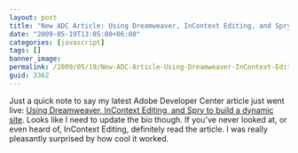 ```yaml
---
layout: post
title: "New ADC Article: Using Dreamweaver, InContext Editing, and Spry to build a dynamic site"
date: "2009-05-19T13:05:00+06:00"
categories: [javascript]
tags: []
banner_image: 
permalink: /2009/05/19/New-ADC-Article-Using-Dreamweaver-InContext-Editing-and-Spry-to-build-a-dynamic-site
guid: 3362
---
```


Just a quick note to say my latest Adobe Developer Center article just went live: <a href="http://www.adobe.com/devnet/dreamweaver/articles/spry_dynamic_dw_site.html">Using Dreamweaver, InContext Editing, and Spry to build a dynamic site</a>. Looks like I need to update the bio though. If you've never looked at, or even heard of, InContext Editing, definitely read the article. I was really pleasantly surprised by how cool it worked.